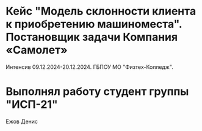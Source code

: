 # Кейс "Модель склонности клиента к приобретению машиноместа". Постановщик задачи Компания «Самолет»

Интенсив 09.12.2024-20.12.2024. ГБПОУ МО "Физтех-Колледж".

# Выполнял работу студент группы "ИСП-21"
Ежов Денис
